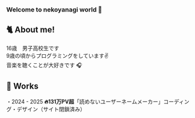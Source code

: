 ### Welcome to nekoyanagi world 💖

## 🐈 About me!
16歳　男子高校生です  
9歳の頃からプログラミングをしています✌️  
音楽を聴くことが大好きです 🎧

## 💼 Works
・2024 - 2025 **🔥131万PV超**「読めないユーザーネームメーカー」コーディング・デザイン（サイト閉鎖済み）
